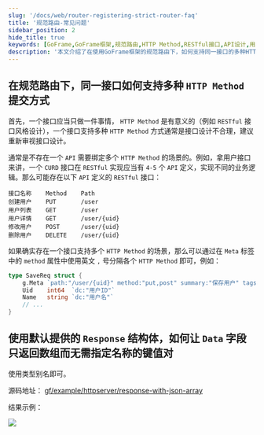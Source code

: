 ```yaml
---
slug: '/docs/web/router-registering-strict-router-faq'
title: '规范路由-常见问题'
sidebar_position: 2
hide_title: true
keywords: [GoFrame,GoFrame框架,规范路由,HTTP Method,RESTful接口,API设计,用户接口,CURD操作,Meta标签,Response结构体]
description: '本文介绍了在使用GoFrame框架的规范路由下，如何支持同一接口的多种HTTP Method提交方式。在设计RESTful接口时，每个API应有明确的HTTP Method对应，如创建用户、获取用户列表等。如果需要一个接口支持多个HTTP Method，可以通过Meta标签设置。此外，介绍如何使用类型别名让Response结构体的Data字段返回数组形式。'
---
```


## 在规范路由下，同一接口如何支持多种 `HTTP Method` 提交方式

首先，一个接口应当只做一件事情， `HTTP Method` 是有意义的（例如 `RESTful` 接口风格设计），一个接口支持多种 `HTTP Method` 方式通常是接口设计不合理，建议重新审视接口设计。

通常是不存在一个 `API` 需要绑定多个 `HTTP Method` 的场景的。例如，拿用户接口来讲，一个 `CURD` 接口在 `RESTful` 实现应当有 `4-5` 个 `API` 定义，实现不同的业务逻辑。那么可能存在以下 `API` 定义的 `RESTful` 接口：

```
接口名称    Method    Path
创建用户    PUT       /user
用户列表    GET       /user
用户详情    GET       /user/{uid}
修改用户    POST      /user/{uid}
删除用户    DELETE    /user/{uid}
```

如果确实存在一个接口支持多个 `HTTP Method` 的场景，那么可以通过在 `Meta` 标签中的 `method` 属性中使用英文 `,` 号分隔各个 `HTTP Method` 即可，例如：

```go
type SaveReq struct {
    g.Meta `path:"/user/{uid}" method:"put,post" summary:"保存用户" tags:"用户管理"`
    Uid    int64  `dc:"用户ID"`
    Name   string `dc:"用户名"`
    // ...
}
```

## 使用默认提供的 `Response` 结构体，如何让 `Data` 字段只返回数组而无需指定名称的键值对

使用类型别名即可。

源码地址： [gf/example/httpserver/response-with-json-array](https://github.com/gogf/gf/tree/master/example/httpserver/response-with-json-array)

结果示例：

![](/markdown/ad6f068521ad869d5b9c9f4be3f44681.png)